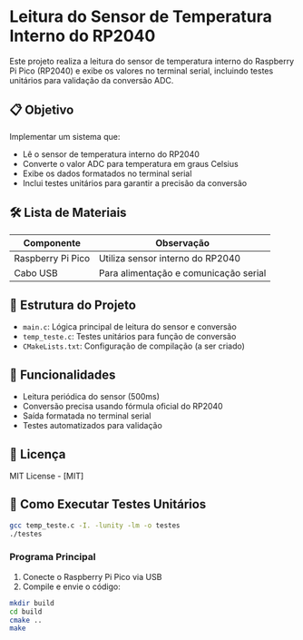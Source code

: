 # Leitura do Sensor de Temperatura Interno do RP2040

Este projeto realiza a leitura do sensor de temperatura interno do Raspberry Pi Pico (RP2040) e exibe os valores no terminal serial, incluindo testes unitários para validação da conversão ADC.

## 📋 Objetivo
Implementar um sistema que:
- Lê o sensor de temperatura interno do RP2040
- Converte o valor ADC para temperatura em graus Celsius
- Exibe os dados formatados no terminal serial
- Inclui testes unitários para garantir a precisão da conversão

## 🛠️ Lista de Materiais
| Componente          | Observação                          |
|---------------------|-------------------------------------|
| Raspberry Pi Pico   | Utiliza sensor interno do RP2040    |
| Cabo USB            | Para alimentação e comunicação serial |

## 📁 Estrutura do Projeto
- `main.c`: Lógica principal de leitura do sensor e conversão
- `temp_teste.c`: Testes unitários para função de conversão
- `CMakeLists.txt`: Configuração de compilação (a ser criado)

## 🔧 Funcionalidades
- Leitura periódica do sensor (500ms)
- Conversão precisa usando fórmula oficial do RP2040
- Saída formatada no terminal serial
- Testes automatizados para validação

## 📜 Licença
MIT License - [MIT]

## 🚀 Como Executar Testes Unitários

```bash
gcc temp_teste.c -I. -lunity -lm -o testes
./testes
```
### Programa Principal
1. Conecte o Raspberry Pi Pico via USB
2. Compile e envie o código:
```bash
mkdir build
cd build
cmake ..
make
